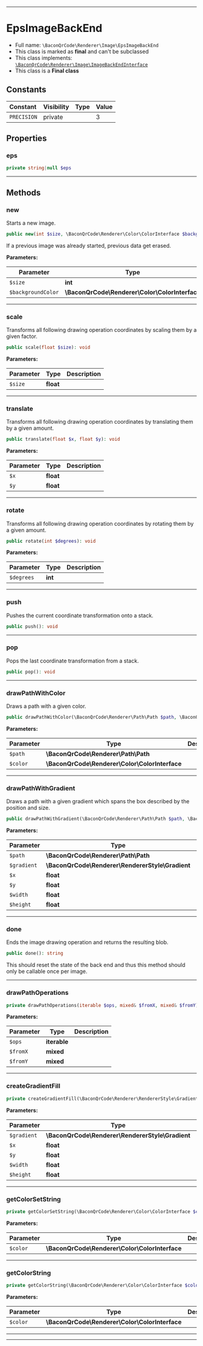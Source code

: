 ***

# EpsImageBackEnd





* Full name: `\BaconQrCode\Renderer\Image\EpsImageBackEnd`
* This class is marked as **final** and can't be subclassed
* This class implements:
[`\BaconQrCode\Renderer\Image\ImageBackEndInterface`](./ImageBackEndInterface.md)
* This class is a **Final class**


## Constants

| Constant | Visibility | Type | Value |
|:---------|:-----------|:-----|:------|
|`PRECISION`|private| |3|

## Properties


### eps



```php
private string|null $eps
```






***

## Methods


### new

Starts a new image.

```php
public new(int $size, \BaconQrCode\Renderer\Color\ColorInterface $backgroundColor): void
```

If a previous image was already started, previous data get erased.






**Parameters:**

| Parameter | Type | Description |
|-----------|------|-------------|
| `$size` | **int** |  |
| `$backgroundColor` | **\BaconQrCode\Renderer\Color\ColorInterface** |  |




***

### scale

Transforms all following drawing operation coordinates by scaling them by a given factor.

```php
public scale(float $size): void
```








**Parameters:**

| Parameter | Type | Description |
|-----------|------|-------------|
| `$size` | **float** |  |




***

### translate

Transforms all following drawing operation coordinates by translating them by a given amount.

```php
public translate(float $x, float $y): void
```








**Parameters:**

| Parameter | Type | Description |
|-----------|------|-------------|
| `$x` | **float** |  |
| `$y` | **float** |  |




***

### rotate

Transforms all following drawing operation coordinates by rotating them by a given amount.

```php
public rotate(int $degrees): void
```








**Parameters:**

| Parameter | Type | Description |
|-----------|------|-------------|
| `$degrees` | **int** |  |




***

### push

Pushes the current coordinate transformation onto a stack.

```php
public push(): void
```











***

### pop

Pops the last coordinate transformation from a stack.

```php
public pop(): void
```











***

### drawPathWithColor

Draws a path with a given color.

```php
public drawPathWithColor(\BaconQrCode\Renderer\Path\Path $path, \BaconQrCode\Renderer\Color\ColorInterface $color): void
```








**Parameters:**

| Parameter | Type | Description |
|-----------|------|-------------|
| `$path` | **\BaconQrCode\Renderer\Path\Path** |  |
| `$color` | **\BaconQrCode\Renderer\Color\ColorInterface** |  |




***

### drawPathWithGradient

Draws a path with a given gradient which spans the box described by the position and size.

```php
public drawPathWithGradient(\BaconQrCode\Renderer\Path\Path $path, \BaconQrCode\Renderer\RendererStyle\Gradient $gradient, float $x, float $y, float $width, float $height): void
```








**Parameters:**

| Parameter | Type | Description |
|-----------|------|-------------|
| `$path` | **\BaconQrCode\Renderer\Path\Path** |  |
| `$gradient` | **\BaconQrCode\Renderer\RendererStyle\Gradient** |  |
| `$x` | **float** |  |
| `$y` | **float** |  |
| `$width` | **float** |  |
| `$height` | **float** |  |




***

### done

Ends the image drawing operation and returns the resulting blob.

```php
public done(): string
```

This should reset the state of the back end and thus this method should only be callable once per image.









***

### drawPathOperations



```php
private drawPathOperations(iterable $ops, mixed& $fromX, mixed& $fromY): string
```








**Parameters:**

| Parameter | Type | Description |
|-----------|------|-------------|
| `$ops` | **iterable** |  |
| `$fromX` | **mixed** |  |
| `$fromY` | **mixed** |  |




***

### createGradientFill



```php
private createGradientFill(\BaconQrCode\Renderer\RendererStyle\Gradient $gradient, float $x, float $y, float $width, float $height): void
```








**Parameters:**

| Parameter | Type | Description |
|-----------|------|-------------|
| `$gradient` | **\BaconQrCode\Renderer\RendererStyle\Gradient** |  |
| `$x` | **float** |  |
| `$y` | **float** |  |
| `$width` | **float** |  |
| `$height` | **float** |  |




***

### getColorSetString



```php
private getColorSetString(\BaconQrCode\Renderer\Color\ColorInterface $color): string
```








**Parameters:**

| Parameter | Type | Description |
|-----------|------|-------------|
| `$color` | **\BaconQrCode\Renderer\Color\ColorInterface** |  |




***

### getColorString



```php
private getColorString(\BaconQrCode\Renderer\Color\ColorInterface $color): string
```








**Parameters:**

| Parameter | Type | Description |
|-----------|------|-------------|
| `$color` | **\BaconQrCode\Renderer\Color\ColorInterface** |  |




***


***

